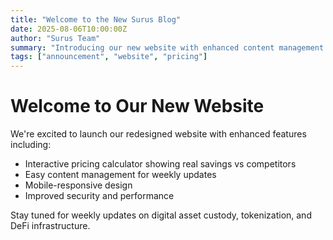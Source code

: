 ```yaml
---
title: "Welcome to the New Surus Blog"
date: 2025-08-06T10:00:00Z
author: "Surus Team"
summary: "Introducing our new website with enhanced content management and pricing calculator."
tags: ["announcement", "website", "pricing"]
---
```


# Welcome to Our New Website

We're excited to launch our redesigned website with enhanced features including:

- Interactive pricing calculator showing real savings vs competitors
- Easy content management for weekly updates
- Mobile-responsive design
- Improved security and performance

Stay tuned for weekly updates on digital asset custody, tokenization, and DeFi infrastructure.
